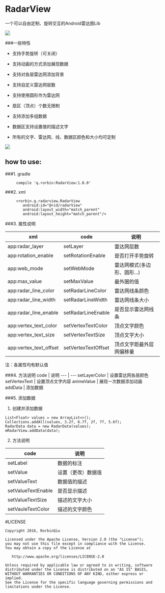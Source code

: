 # RadarView
一个可以自由定制、旋转交互的Android雷达图Lib

![](https://github.com/qstumn/RadarView/blob/master/logo.png?raw=true)

###一些特性
* 支持手势旋转（可关闭）

* 支持动画的方式添加展现数据

* 支持对各层雷达网添加背景

* 支持自定义雷达网层数

* 支持使用圆形作为雷达网

* 扇区（顶点）个数无限制

* 支持添加多组数据

* 数据区支持设置值的描述文字

* 所有的文字、雷达网、线、数据区颜色和大小均可定制

![](https://github.com/qstumn/RadarView/blob/master/demo.gif?raw=true)


## how to use:
###1. gradle
```
     compile 'q.rorbin:RadarView:1.0.0'
```

###2. xml
```
     <rorbin.q.radarview.RadarView
        android:id="@+id/radarView"
        android:layout_width="match_parent"
        android:layout_height="match_parent"/>
```    

###3. 属性说明

xml | code | 说明
---|---|---
app:radar_layer | setLayer | 雷达网层数
app:rotation_enable | setRotationEnable | 是否打开手势旋转
app:web_mode | setWebMode | 雷达网模式(多边形、圆形...)
app:max_value | setMaxValue | 最外圈的值
app:radar_line_color | setRadarLineColor | 雷达网线条颜色
app:radar_line_width | setRadarLineWidth | 雷达网线条大小
app:radar_line_enable | setRadarLineEnable | 是否显示雷达网线条
app:vertex_text_color | setVertexTextColor | 顶点文字颜色
app:vertex_text_size | setVertexTextSize | 顶点文字大小
app:vertex_text_offset | setVertexTextOffset | 顶点文字距最外层网偏移量
注：各属性均有默认值

###4. 方法说明
  code | 说明
  --- | ---
setLayerColor | 设置雷达网各层颜色
setVertexText | 设置顶点文字内容
 animeValue | 展现一次数据添加动画
 addData | 添加数据
 
###5. 添加数据
 1. 创建并添加数据
 ```
List<Float> values = new ArrayList<>();
Collections.addAll(values, 3.2f, 6.7f, 2f, 7f, 5.6f);
RadarData data = new RadarData(values);
mRadarView.addData(data);
``` 

 2. 方法说明
 
  code | 说明
  --- | ---
  setLabel | 数据的标注
  setValue | 设置（更改）数据值
  setValueText | 数据值的描述
  setValueTextEnable | 是否显示描述
  setValueTextSize | 描述的文字大小
  setVauleTextColor | 描述的文字颜色
       
#LICENSE
```
Copyright 2016, RorbinQiu

Licensed under the Apache License, Version 2.0 (the "License");
you may not use this file except in compliance with the License.
You may obtain a copy of the License at

   http://www.apache.org/licenses/LICENSE-2.0

Unless required by applicable law or agreed to in writing, software
distributed under the License is distributed on an "AS IS" BASIS,
WITHOUT WARRANTIES OR CONDITIONS OF ANY KIND, either express or implied.
See the License for the specific language governing permissions and
limitations under the License.
```
